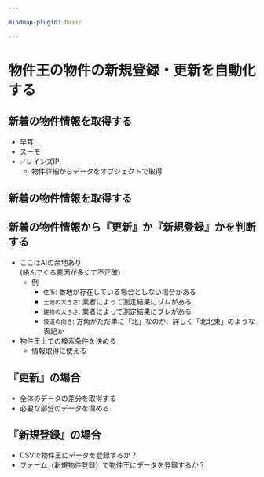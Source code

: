 ```yaml
---

mindmap-plugin: basic

---
```


# 物件王の物件の新規登録・更新を自動化する

## 新着の物件情報を取得する
- 早耳
- スーモ
- ✅レインズIP
	- 物件詳細からデータをオブジェクトで取得

## 新着の物件情報を取得する


## 新着の物件情報から『更新』か『新規登録』かを判断する
- ここはAIの余地あり<br>(絡んでくる要因が多くて不正確)
	- 例
		- `住所`: 番地が存在している場合としない場合がある
		- `土地の大きさ`: 業者によって測定結果にブレがある
		- `建物の大きさ`: 業者によって測定結果にブレがある
		- `接道の向き`: 方角がただ単に「北」なのか、詳しく「北北東」のような表記か
- 物件王上での検索条件を決める
	- 情報取得に使える

## 『更新』の場合
- 全体のデータの差分を取得する
- 必要な部分のデータを埋める

## 『新規登録』の場合
- CSVで物件王にデータを登録するか？
- フォーム（新規物件登録）で物件王にデータを登録するか？